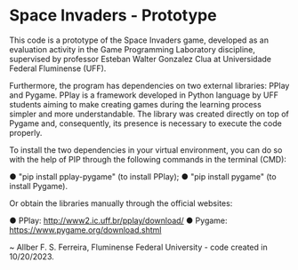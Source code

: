 # Space Invaders - Prototype

This code is a prototype of the Space Invaders game, developed as an evaluation activity in the Game Programming Laboratory discipline, supervised by professor Esteban Walter Gonzalez Clua at Universidade Federal Fluminense (UFF).

Furthermore, the program has dependencies on two external libraries: PPlay and Pygame. PPlay is a framework developed in Python language by UFF students aiming to make creating games during the learning process simpler and more understandable. 
The library was created directly on top of Pygame and, consequently, its presence is necessary to execute the code properly.

To install the two dependencies in your virtual environment, you can do so with the help of PIP through the following commands in the terminal (CMD):

● "pip install pplay-pygame" (to install PPlay);
● "pip install pygame" (to install Pygame).

Or obtain the libraries manually through the official websites:

● PPlay: http://www2.ic.uff.br/pplay/download/
● Pygame: https://www.pygame.org/download.shtml


~ Allber F. S. Ferreira, Fluminense Federal University - code created in 10/20/2023.
